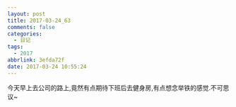 ```yaml
---
layout: post
title: 2017-03-24_63
comments: false
categories:
  - 日记
tags:
  - 2017
abbrlink: 3efda72f
date: 2017-03-24 10:55:24
---
```


  今天早上去公司的路上,竟然有点期待下班后去健身房,有点想念举铁的感觉.不可思议~
